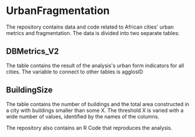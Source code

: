 # UrbanFragmentation
The repository contains data and code related to African cities' urban metrics and fragmentation.
The data is divided into two separate tables:

## DBMetrics_V2
The table contains the result of the analysis's urban form indicators for all cities. 
The variable to connect to other tables is agglosID

## BuildingSize
The table contains the number of buildings and the total area constructed in a city with buildings smaller than some X. The threshold X is varied with a wide number of values, identified by the names of the columns.

The repository also contains an R Code that reproduces the analysis.
